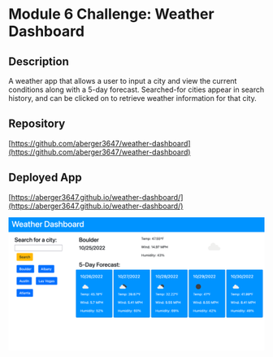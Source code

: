 # Module 6 Challenge: Weather Dashboard

## Description

A weather app that allows a user to input a city and view the current conditions along with a 5-day forecast. Searched-for cities appear in search history, and can be clicked on to retrieve weather information for that city.

## Repository

[https://github.com/aberger3647/weather-dashboard](https://github.com/aberger3647/weather-dashboard)

## Deployed App

[https://aberger3647.github.io/weather-dashboard/](https://aberger3647.github.io/weather-dashboard/)

![Screenshot](./screenshot.png)
